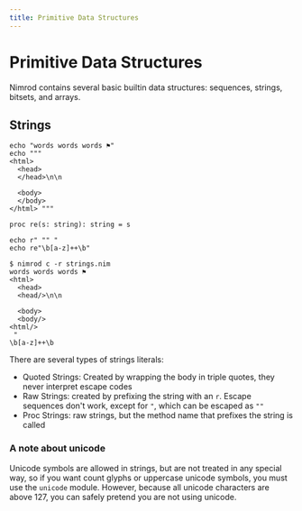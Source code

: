 ```yaml
---
title: Primitive Data Structures
---
```

# Primitive Data Structures

Nimrod contains several basic builtin data structures: sequences, strings, bitsets, and arrays.

## Strings

``` nimrod
echo "words words words ⚑"
echo """
<html>
  <head>
  </head>\n\n

  <body>
  </body>
</html> """

proc re(s: string): string = s

echo r" "" "
echo re"\b[a-z]++\b"
```
``` console
$ nimrod c -r strings.nim
words words words ⚑
<html>
  <head>
  <head/>\n\n

  <body>
  <body/>
<html/>
 "
\b[a-z]++\b
```

There are several types of strings literals:

 - Quoted Strings: Created by wrapping the body in triple quotes, they never interpret escape codes
 - Raw Strings: created by prefixing the string with an `r`. Escape sequences don't work, except for `"`, which can be escaped as `""`
 - Proc Strings: raw strings, but the method name that prefixes the string is called

### A note about unicode
Unicode symbols are allowed in strings, but are not treated in any special way, so if you want count glyphs or uppercase unicode symbols, you must use the `unicode` module. However, because all unicode characters are above 127, you can safely pretend you are not using unicode.